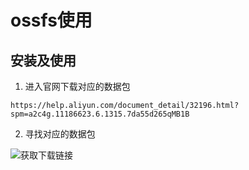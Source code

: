 # ossfs使用

## 安装及使用
1. 进入官网下载对应的数据包

```https://help.aliyun.com/document_detail/32196.html?spm=a2c4g.11186623.6.1315.7da55d265qMB1B```

2. 寻找对应的数据包

![获取下载链接](https://github.com/ZhiZhao-Hong/Note/blob/master/ossfs/img/ossfs%E4%B8%8B%E8%BD%BD.png)

